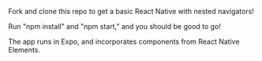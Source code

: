 Fork and clone this repo to get a basic React Native with nested navigators!

Run "npm install" and "npm start," and you should be good to go!

The app runs in Expo, and incorporates components from React Native Elements.
